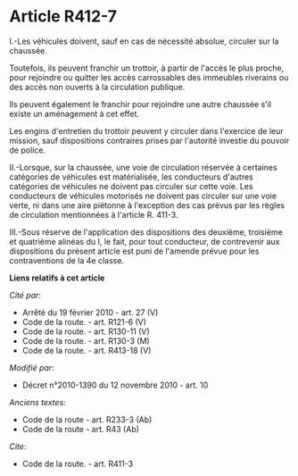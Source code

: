 # Article R412-7

I.-Les véhicules doivent, sauf en cas de nécessité absolue, circuler sur la chaussée. 

Toutefois, ils peuvent franchir un trottoir, à partir de l'accès le plus proche, pour rejoindre ou quitter les accès
carrossables des immeubles riverains ou des accès non ouverts à la circulation publique. 

Ils peuvent également le franchir pour rejoindre une autre chaussée s'il existe un aménagement à cet effet. 

Les engins d'entretien du trottoir peuvent y circuler dans l'exercice de leur mission, sauf dispositions contraires prises
par l'autorité investie du pouvoir de police. 

II.-Lorsque, sur la chaussée, une voie de circulation réservée à certaines catégories de véhicules est matérialisée, les
conducteurs d'autres catégories de véhicules ne doivent pas circuler sur cette voie. Les conducteurs de véhicules motorisés
ne doivent pas circuler sur une voie verte, ni dans une aire piétonne à l'exception des cas prévus par les règles de
circulation mentionnées à l'article R. 411-3. 

III.-Sous réserve de l'application des dispositions des deuxième, troisième et quatrième alinéas du I, le fait, pour tout
conducteur, de contrevenir aux dispositions du présent article est puni de l'amende prévue pour les contraventions de la 4e
classe.

**Liens relatifs à cet article**

_Cité par_:

  - Arrêté du 19 février 2010 - art. 27 (V)
  - Code de la route. - art. R121-6 (V)
  - Code de la route. - art. R130-11 (V)
  - Code de la route. - art. R130-3 (M)
  - Code de la route. - art. R413-18 (V)

_Modifié par_:

  - Décret n°2010-1390 du 12 novembre 2010 - art. 10

_Anciens textes_:

  - Code de la route - art. R233-3 (Ab)
  - Code de la route - art. R43 (Ab)

_Cite_:

  - Code de la route. - art. R411-3
